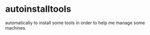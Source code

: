 autoinstalltools
================

automatically to install some tools
in order to help me manage some machines.
